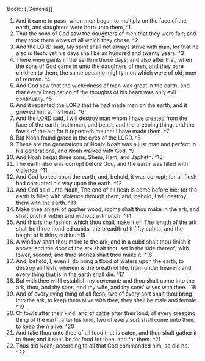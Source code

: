  Book:: [[Genesis]]
 1. And it came to pass, when men began to multiply on the face of the earth, and daughters were born unto them, ^1
 2. That the sons of God saw the daughters of men that they were fair; and they took them wives of all which they chose. ^2
 3. And the LORD said, My spirit shall not always strive with man, for that he also is flesh: yet his days shall be an hundred and twenty years. ^3
 4. There were giants in the earth in those days; and also after that, when the sons of God came in unto the daughters of men, and they bare children to them, the same became mighty men which were of old, men of renown. ^4
 5. And God saw that the wickedness of man was great in the earth, and that every imagination of the thoughts of his heart was only evil continually. ^5
 6. And it repented the LORD that he had made man on the earth, and it grieved him at his heart. ^6
 7. And the LORD said, I will destroy man whom I have created from the face of the earth; both man, and beast, and the creeping thing, and the fowls of the air; for it repenteth me that I have made them. ^7
 8. But Noah found grace in the eyes of the LORD. ^8
 9. These are the generations of Noah: Noah was a just man and perfect in his generations, and Noah walked with God. ^9
 10. And Noah begat three sons, Shem, Ham, and Japheth. ^10
 11. The earth also was corrupt before God, and the earth was filled with violence. ^11
 12. And God looked upon the earth, and, behold, it was corrupt; for all flesh had corrupted his way upon the earth. ^12
 13. And God said unto Noah, The end of all flesh is come before me; for the earth is filled with violence through them; and, behold, I will destroy them with the earth. ^13
 14. Make thee an ark of gopher wood; rooms shalt thou make in the ark, and shalt pitch it within and without with pitch. ^14
 15. And this is the fashion which thou shalt make it of: The length of the ark shall be three hundred cubits, the breadth of it fifty cubits, and the height of it thirty cubits. ^15
 16. A window shalt thou make to the ark, and in a cubit shalt thou finish it above; and the door of the ark shalt thou set in the side thereof; with lower, second, and third stories shalt thou make it. ^16
 17. And, behold, I, even I, do bring a flood of waters upon the earth, to destroy all flesh, wherein is the breath of life, from under heaven; and every thing that is in the earth shall die. ^17
 18. But with thee will I establish my covenant; and thou shalt come into the ark, thou, and thy sons, and thy wife, and thy sons' wives with thee. ^18
 19. And of every living thing of all flesh, two of every sort shalt thou bring into the ark, to keep them alive with thee; they shall be male and female. ^19
 20. Of fowls after their kind, and of cattle after their kind, of every creeping thing of the earth after his kind, two of every sort shall come unto thee, to keep them alive. ^20
 21. And take thou unto thee of all food that is eaten, and thou shalt gather it to thee; and it shall be for food for thee, and for them. ^21
 22. Thus did Noah; according to all that God commanded him, so did he. ^22
